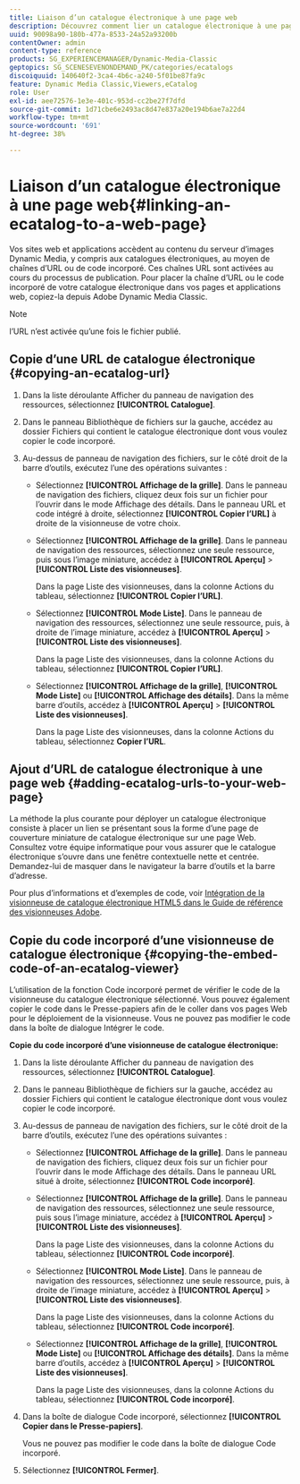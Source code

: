 ```yaml
---
title: Liaison d’un catalogue électronique à une page web
description: Découvrez comment lier un catalogue électronique à une page web dans Adobe Dynamic Media Classic.
uuid: 90098a90-180b-477a-8533-24a52a93200b
contentOwner: admin
content-type: reference
products: SG_EXPERIENCEMANAGER/Dynamic-Media-Classic
geptopics: SG_SCENESEVENONDEMAND_PK/categories/ecatalogs
discoiquuid: 140640f2-3ca4-4b6c-a240-5f01be87fa9c
feature: Dynamic Media Classic,Viewers,eCatalog
role: User
exl-id: aee72576-1e3e-401c-953d-cc2be27f7dfd
source-git-commit: 1d71cbe6e2493ac8d47e837a20e194b6ae7a22d4
workflow-type: tm+mt
source-wordcount: '691'
ht-degree: 38%

---
```


# Liaison d’un catalogue électronique à une page web{#linking-an-ecatalog-to-a-web-page}

Vos sites web et applications accèdent au contenu du serveur d’images Dynamic Media, y compris aux catalogues électroniques, au moyen de chaînes d’URL ou de code incorporé. Ces chaînes URL sont activées au cours du processus de publication. Pour placer la chaîne d’URL ou le code incorporé de votre catalogue électronique dans vos pages et applications web, copiez-la depuis Adobe Dynamic Media Classic.

>[!NOTE]
>
>l’URL n’est activée qu’une fois le fichier publié.

## Copie d’une URL de catalogue électronique {#copying-an-ecatalog-url}

1. Dans la liste déroulante Afficher du panneau de navigation des ressources, sélectionnez **[!UICONTROL Catalogue]**.
1. Dans le panneau Bibliothèque de fichiers sur la gauche, accédez au dossier Fichiers qui contient le catalogue électronique dont vous voulez copier le code incorporé.
1. Au-dessus de panneau de navigation des fichiers, sur le côté droit de la barre d’outils, exécutez l’une des opérations suivantes :

   * Sélectionnez **[!UICONTROL Affichage de la grille]**. Dans le panneau de navigation des fichiers, cliquez deux fois sur un fichier pour l’ouvrir dans le mode Affichage des détails. Dans le panneau URL et code intégré à droite, sélectionnez **[!UICONTROL Copier l’URL]** à droite de la visionneuse de votre choix.
   * Sélectionnez **[!UICONTROL Affichage de la grille]**. Dans le panneau de navigation des ressources, sélectionnez une seule ressource, puis sous l’image miniature, accédez à **[!UICONTROL Aperçu]** > **[!UICONTROL Liste des visionneuses]**.

      Dans la page Liste des visionneuses, dans la colonne Actions du tableau, sélectionnez **[!UICONTROL Copier l’URL]**.

   * Sélectionnez **[!UICONTROL Mode Liste]**. Dans le panneau de navigation des ressources, sélectionnez une seule ressource, puis, à droite de l’image miniature, accédez à **[!UICONTROL Aperçu]** > **[!UICONTROL Liste des visionneuses]**.

      Dans la page Liste des visionneuses, dans la colonne Actions du tableau, sélectionnez **[!UICONTROL Copier l’URL]**.

   * Sélectionnez **[!UICONTROL Affichage de la grille]**, **[!UICONTROL Mode Liste]** ou **[!UICONTROL Affichage des détails]**. Dans la même barre d’outils, accédez à **[!UICONTROL Aperçu]** > **[!UICONTROL Liste des visionneuses]**.

      Dans la page Liste des visionneuses, dans la colonne Actions du tableau, sélectionnez **Copier l’URL**.

## Ajout d’URL de catalogue électronique à une page web {#adding-ecatalog-urls-to-your-web-page}

La méthode la plus courante pour déployer un catalogue électronique consiste à placer un lien se présentant sous la forme d’une page de couverture miniature de catalogue électronique sur une page Web. Consultez votre équipe informatique pour vous assurer que le catalogue électronique s’ouvre dans une fenêtre contextuelle nette et centrée. Demandez-lui de masquer dans le navigateur la barre d’outils et la barre d’adresse.

Pour plus d’informations et d’exemples de code, voir [Intégration de la visionneuse de catalogue électronique HTML5 dans le Guide de référence des visionneuses Adobe](https://experienceleague.adobe.com/docs/dynamic-media-developer-resources/library/viewers-aem-assets-dmc/ecatalog/c-html5-20-ecatalog-viewer-about.html#section-e1c3106f5b3e445d9b95be337c2f94e2).

## Copie du code incorporé d’une visionneuse de catalogue électronique {#copying-the-embed-code-of-an-ecatalog-viewer}

L’utilisation de la fonction Code incorporé permet de vérifier le code de la visionneuse du catalogue électronique sélectionné. Vous pouvez également copier le code dans le Presse-papiers afin de le coller dans vos pages Web pour le déploiement de la visionneuse. Vous ne pouvez pas modifier le code dans la boîte de dialogue Intégrer le code.

**Copie du code incorporé d’une visionneuse de catalogue électronique:**

1. Dans la liste déroulante Afficher du panneau de navigation des ressources, sélectionnez **[!UICONTROL Catalogue]**.
1. Dans le panneau Bibliothèque de fichiers sur la gauche, accédez au dossier Fichiers qui contient le catalogue électronique dont vous voulez copier le code incorporé.
1. Au-dessus de panneau de navigation des fichiers, sur le côté droit de la barre d’outils, exécutez l’une des opérations suivantes :

   * Sélectionnez **[!UICONTROL Affichage de la grille]**. Dans le panneau de navigation des fichiers, cliquez deux fois sur un fichier pour l’ouvrir dans le mode Affichage des détails. Dans le panneau URL situé à droite, sélectionnez **[!UICONTROL Code incorporé]**.
   * Sélectionnez **[!UICONTROL Affichage de la grille]**. Dans le panneau de navigation des ressources, sélectionnez une seule ressource, puis sous l’image miniature, accédez à **[!UICONTROL Aperçu]** > **[!UICONTROL Liste des visionneuses]**.

      Dans la page Liste des visionneuses, dans la colonne Actions du tableau, sélectionnez **[!UICONTROL Code incorporé]**.

   * Sélectionnez **[!UICONTROL Mode Liste]**. Dans le panneau de navigation des ressources, sélectionnez une seule ressource, puis, à droite de l’image miniature, accédez à **[!UICONTROL Aperçu]** > **[!UICONTROL Liste des visionneuses]**.

      Dans la page Liste des visionneuses, dans la colonne Actions du tableau, sélectionnez **[!UICONTROL Code incorporé]**.

   * Sélectionnez **[!UICONTROL Affichage de la grille]**, **[!UICONTROL Mode Liste]** ou **[!UICONTROL Affichage des détails]**. Dans la même barre d’outils, accédez à **[!UICONTROL Aperçu]** > **[!UICONTROL Liste des visionneuses]**.

      Dans la page Liste des visionneuses, dans la colonne Actions du tableau, sélectionnez **[!UICONTROL Code incorporé]**.

1. Dans la boîte de dialogue Code incorporé, sélectionnez **[!UICONTROL Copier dans le Presse-papiers]**.

   Vous ne pouvez pas modifier le code dans la boîte de dialogue Code incorporé.

1. Sélectionnez **[!UICONTROL Fermer]**.
